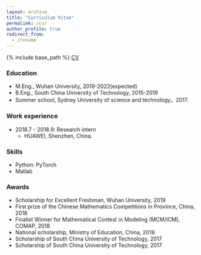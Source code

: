```yaml
---
layout: archive
title: "Curriculum Vitae"
permalink: /cv/
author_profile: true
redirect_from:
  - /resume
---
```


{% include base_path %}
<a href="https://Zerg-Overmind.github.io/assets/Quankai_Gao_s_CV.pdf" target="_blank">CV</a></p>
### Education
* M.Eng., Wuhan University, 2019-2022(expected)
* B.Eng., South China University of Technology, 2015-2019
* Summer school, Sydney University of science and technology，2017.

### Work experience
* 2018.7 - 2018.9: Research intern
  * HUAWEI, Shenzhen, China.

  
### Skills
* Python: PyTorch
* Matlab

### Awards
* Scholarship for Excellent Freshman, Wuhan University, 2019
* First prize of the Chinese Mathematics Competitions in Province, China, 2018
* Finalist Winner for Mathematical Contest in Modeling (MCM/ICM), COMAP, 2018
* National scholarship, Ministry of Education, China, 2018
* Scholarship of South China University of Technology, 2017
* Scholarship of South China University of Technology, 2017
